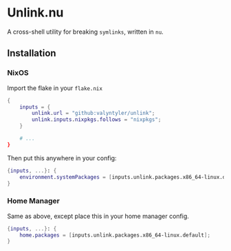 # Unlink.nu

A cross-shell utility for breaking `symlinks`, written in `nu`.

## Installation

### NixOS

Import the flake in your `flake.nix`

```nix
{
    inputs = {
        unlink.url = "github:valyntyler/unlink";
        unlink.inputs.nixpkgs.follows = "nixpkgs";
    }

    # ...
}
```

Then put this anywhere in your config:

```nix
{inputs, ...}: {
    environment.systemPackages = [inputs.unlink.packages.x86_64-linux.default];
}
```

### Home Manager

Same as above, except place this in your home manager config.

```nix
{inputs, ...}: {
    home.packages = [inputs.unlink.packages.x86_64-linux.default];
}
```
